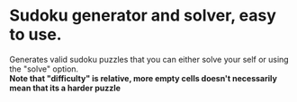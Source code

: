 # Sudoku generator and solver, easy to use.
Generates valid sudoku puzzles that you can either solve your self or using the "solve" option.
<br>
<strong>Note that "difficulty" is relative, more empty cells doesn't necessarily mean that its a harder puzzle</strong>
